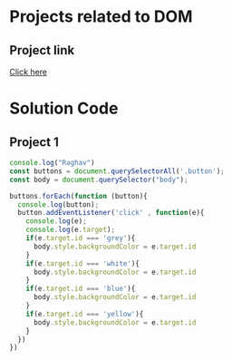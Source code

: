 # Projects related to DOM

## Project link
[Click here](https://stackblitz.com/edit/dom-project-chaiaurcode?file=index.html)

# Solution Code

## Project 1

```Javascript
console.log("Raghav")
const buttons = document.querySelectorAll('.button');
const body = document.querySelector("body");

buttons.forEach(function (button){
  console.log(button);
  button.addEventListener('click' , function(e){
    console.log(e);
    console.log(e.target);
    if(e.target.id === 'grey'){
      body.style.backgroundColor = e.target.id
    }
    if(e.target.id === 'white'){
      body.style.backgroundColor = e.target.id
    }
    if(e.target.id === 'blue'){
      body.style.backgroundColor = e.target.id
    }
    if(e.target.id === 'yellow'){
      body.style.backgroundColor = e.target.id
    }
  })
})

```